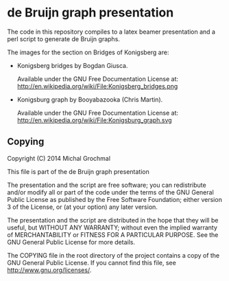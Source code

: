 de Bruijn graph presentation
============================

The code in this repository compiles to a latex beamer presentation and a perl
script to generate de Bruijn graphs.

The images for the section on Bridges of Konigsberg are:

* Konigsberg bridges by Bogdan Giusca.

  Available under the GNU Free Documentation License at:
  <http://en.wikipedia.org/wiki/File:Konigsberg_bridges.png>

* Konigsburg graph by Booyabazooka (Chris Martin).

  Available under the GNU Free Documentation License at:
  <http://en.wikipedia.org/wiki/File:Konigsburg_graph.svg>

Copying
-------

Copyright (C) 2014 Michal Grochmal

This file is part of the de Bruijn graph presentation

The presentation and the script are free software; you can redistribute and/or
modify all or part of the code under the terms of the GNU General Public
License as published by the Free Software Foundation; either version 3 of the
License, or (at your option) any later version.

The presentation and the script are distributed in the hope that they will be
useful, but WITHOUT ANY WARRANTY; without even the implied warranty of
MERCHANTABILITY or FITNESS FOR A PARTICULAR PURPOSE. See the GNU General Public
License for more details.

The COPYING file in the root directory of the project contains a copy of the
GNU General Public License. If you cannot find this file, see
<http://www.gnu.org/licenses/>.

